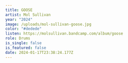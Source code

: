 ```yaml
---
title: GOOSE
artist: Mol Sullivan
year: "2024"
image: /uploads/mol-sullivan-goose.jpg
color: "#dedede"
listen: https://molsullivan.bandcamp.com/album/goose
role: Drums
is_single: false
is_featured: false
date: 2024-01-17T23:38:24.177Z
---
```

